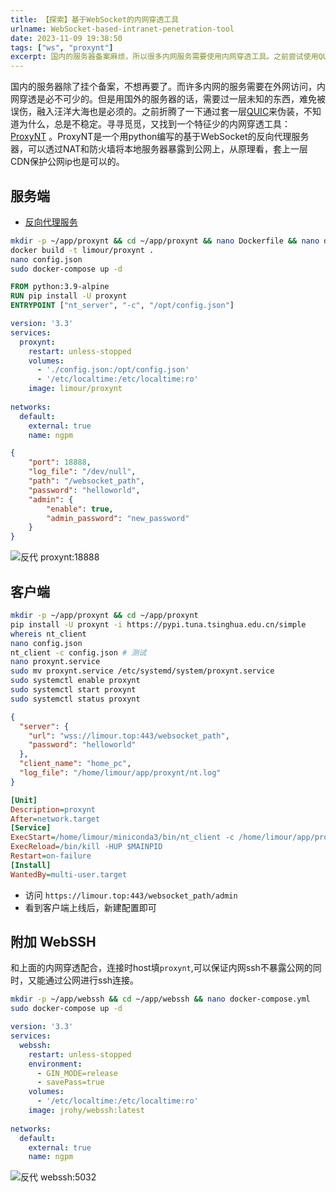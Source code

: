 ```yaml
---
title: 【探索】基于WebSocket的内网穿透工具
urlname: WebSocket-based-intranet-penetration-tool
date: 2023-11-09 19:38:50
tags: ["ws", "proxynt"]
excerpt: 国内的服务器备案麻烦，所以很多内网服务需要使用内网穿透工具。之前尝试使用QUIC来伪装，但不稳定。现在找到了一个特征少的内网穿透工具ProxyNT，可以通过NAT和防火墙将本地服务器暴露到公网上。使用Docker部署服务端和客户端，配置相应的参数后即可使用。
---
```

国内的服务器除了挂个备案，不想再要了。而许多内网的服务需要在外网访问，内网穿透是必不可少的。但是用国外的服务器的话，需要过一层未知的东西，难免被误伤，融入汪洋大海也是必须的。之前折腾了一下通过套一层[QUIC](/Protocol-for-intranet-penetration-based-on-QUIC)来伪装，不知道为什么，总是不稳定。寻寻觅觅，又找到一个特征少的内网穿透工具：[ProxyNT](https://github.com/sazima/proxynt) 。ProxyNT是一个用python编写的基于WebSocket的反向代理服务器，可以透过NAT和防火墙将本地服务器暴露到公网上，从原理看，套上一层CDN保护公网ip也是可以的。
## 服务端
+ [反向代理服务](/Docker-bu-shu-Nginx-Proxy-Manager)
```bash
mkdir -p ~/app/proxynt && cd ~/app/proxynt && nano Dockerfile && nano docker-compose.yml
docker build -t limour/proxynt .
nano config.json
sudo docker-compose up -d
```
```Dockerfile
FROM python:3.9-alpine
RUN pip install -U proxynt
ENTRYPOINT ["nt_server", "-c", "/opt/config.json"]
```
```yml
version: '3.3'
services:
  proxynt:
    restart: unless-stopped
    volumes:
      - './config.json:/opt/config.json'
      - '/etc/localtime:/etc/localtime:ro'
    image: limour/proxynt
 
networks:
  default:
    external: true
    name: ngpm
```
```json
{
    "port": 18888,
    "log_file": "/dev/null",
    "path": "/websocket_path",
    "password": "helloworld",
    "admin": {
        "enable": true,
        "admin_password": "new_password"
    }
}
```

![反代 proxynt:18888](https://img.limour.top/2023/11/09/654cc58f6ea33.webp)
## 客户端
```bash
mkdir -p ~/app/proxynt && cd ~/app/proxynt
pip install -U proxynt -i https://pypi.tuna.tsinghua.edu.cn/simple
whereis nt_client
nano config.json
nt_client -c config.json # 测试
nano proxynt.service
sudo mv proxynt.service /etc/systemd/system/proxynt.service
sudo systemctl enable proxynt
sudo systemctl start proxynt
sudo systemctl status proxynt
```
```json
{
  "server": {
    "url": "wss://limour.top:443/websocket_path",
    "password": "helloworld"
  },
  "client_name": "home_pc",
  "log_file": "/home/limour/app/proxynt/nt.log"
}
```
```ini
[Unit]
Description=proxynt
After=network.target
[Service]
ExecStart=/home/limour/miniconda3/bin/nt_client -c /home/limour/app/proxynt/config.json
ExecReload=/bin/kill -HUP $MAINPID
Restart=on-failure
[Install]
WantedBy=multi-user.target
```
+ 访问 `https://limour.top:443/websocket_path/admin`
+ 看到客户端上线后，新建配置即可

## 附加 WebSSH
和上面的内网穿透配合，连接时host填`proxynt`,可以保证内网ssh不暴露公网的同时，又能通过公网进行ssh连接。
```bash
mkdir -p ~/app/webssh && cd ~/app/webssh && nano docker-compose.yml
sudo docker-compose up -d
```
```yml
version: '3.3'
services:
  webssh:
    restart: unless-stopped
    environment:
      - GIN_MODE=release
      - savePass=true
    volumes:
      - '/etc/localtime:/etc/localtime:ro'
    image: jrohy/webssh:latest
 
networks:
  default:
    external: true
    name: ngpm
```

![反代 webssh:5032](https://img.limour.top/2023/11/10/654d918353361.webp)